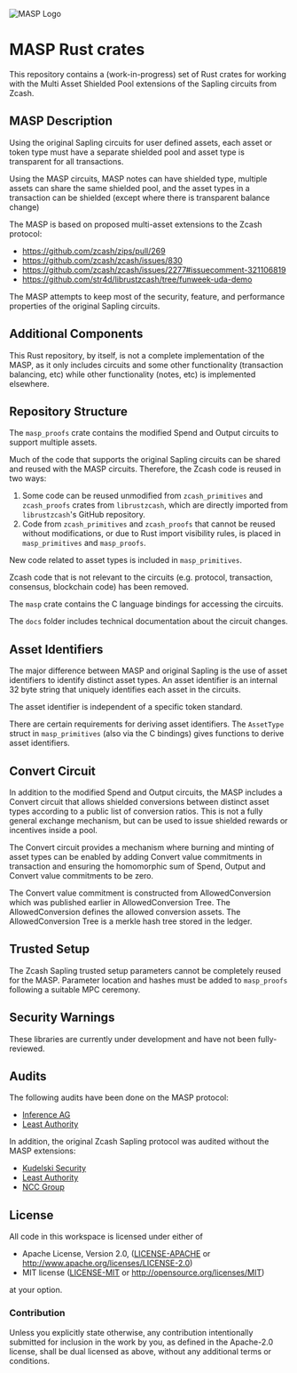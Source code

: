![MASP Logo](https://github.com/anoma/masp/blob/main/docs/logo.png)

# MASP Rust crates

This repository contains a (work-in-progress) set of Rust crates for
working with the Multi Asset Shielded Pool extensions of the Sapling circuits from Zcash.

## MASP Description

Using the original Sapling circuits for user defined assets, each asset or token type must have a separate shielded pool and asset type is transparent for all transactions. 

Using the MASP circuits, MASP notes can have shielded type, multiple assets can share the same shielded pool, and the asset types in a transaction can be shielded (except where there is transparent balance change)

The MASP is based on proposed multi-asset extensions to the Zcash protocol:

* https://github.com/zcash/zips/pull/269
* https://github.com/zcash/zcash/issues/830
* https://github.com/zcash/zcash/issues/2277#issuecomment-321106819 
* https://github.com/str4d/librustzcash/tree/funweek-uda-demo

The MASP attempts to keep most of the security, feature, and performance properties of the original Sapling circuits.

## Additional Components

This Rust repository, by itself, is not a complete implementation of the MASP, as it only includes circuits and some other functionality (transaction balancing, etc) while other functionality (notes, etc) is implemented elsewhere.

## Repository Structure

The `masp_proofs` crate contains the modified Spend and Output circuits to support multiple assets.

Much of the code that supports the original Sapling circuits can be shared and reused with the MASP circuits. Therefore, the Zcash code is reused in two ways:

1. Some code can be reused unmodified from `zcash_primitives` and `zcash_proofs` crates from `librustzcash`, which are directly imported from `librustzcash`'s GitHub repository. 
2. Code from `zcash_primitives` and `zcash_proofs` that cannot be reused without modifications, or due to Rust import visibility rules, is placed in `masp_primitives` and `masp_proofs`. 

New code related to asset types is included in `masp_primitives`. 

Zcash code that is not relevant to the circuits (e.g. protocol, transaction, consensus, blockchain code) has been removed.

The `masp` crate contains the C language bindings for accessing the circuits.

The `docs` folder includes technical documentation about the circuit changes.

## Asset Identifiers

The major difference between MASP and original Sapling is the use of asset identifiers to identify distinct asset types. An asset identifier is an internal 32 byte string that uniquely identifies each asset in the circuits. 

The asset identifier is independent of a specific token standard. 

There are certain requirements for deriving asset identifiers. The `AssetType` struct in `masp_primitives` (also via the C bindings) gives functions to derive asset identifiers.

## Convert Circuit

In addition to the modified Spend and Output circuits, the MASP includes a Convert circuit that allows shielded conversions between distinct asset types according to a public list of conversion ratios. This is not a fully general exchange mechanism, but can be used to issue shielded rewards or incentives inside a pool. 

The Convert circuit provides a mechanism where burning and minting of asset types can be enabled by adding Convert value commitments in transaction and ensuring the homomorphic sum of Spend, Output and Convert value commitments to be zero.

The Convert value commitment is constructed from AllowedConversion which was published earlier in AllowedConversion Tree. The AllowedConversion defines the allowed conversion assets. The AllowedConversion Tree is a merkle hash tree stored in the ledger.

## Trusted Setup

The Zcash Sapling trusted setup parameters cannot be completely reused for the MASP. Parameter location and hashes must be added to `masp_proofs` following a suitable MPC ceremony. 
## Security Warnings

These libraries are currently under development and have not been fully-reviewed.

## Audits

The following audits have been done on the MASP protocol:

* [Inference AG](https://github.com/anoma/namada/blob/main/audits/report-anoma-inference.pdf)
* [Least Authority](https://leastauthority.com/static/publications/LeastAuthority_Tezos_Foundation_Multi_Asset_Shielded_Pool_Audit_Report.pdf)

In addition, the original Zcash Sapling protocol was audited without the MASP extensions:

* [Kudelski Security](https://cybermashup.files.wordpress.com/2018/08/zcash-audit.pdf)
* [Least Authority](https://leastauthority.com/static/publications/LeastAuthority-Zcash-Overwinter%2BSapling-Specification-Final-Audit-Report.pdf)
* [NCC Group](https://research.nccgroup.com/wp-content/uploads/2020/07/NCC_Group_Zcash2018_Public_Report_2019-01-30_v1.3.pdf)

## License

All code in this workspace is licensed under either of

 * Apache License, Version 2.0, ([LICENSE-APACHE](LICENSE-APACHE) or http://www.apache.org/licenses/LICENSE-2.0)
 * MIT license ([LICENSE-MIT](LICENSE-MIT) or http://opensource.org/licenses/MIT)

at your option.

### Contribution

Unless you explicitly state otherwise, any contribution intentionally
submitted for inclusion in the work by you, as defined in the Apache-2.0
license, shall be dual licensed as above, without any additional terms or
conditions.

